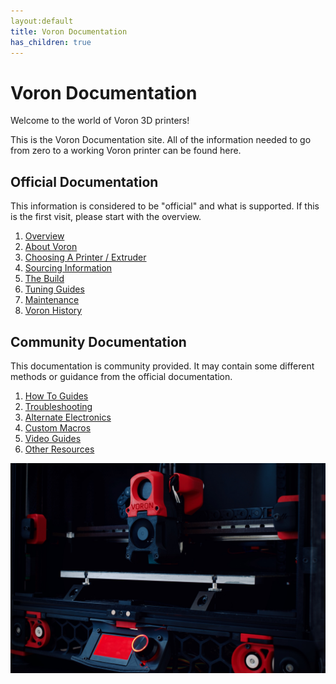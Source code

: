 ```yaml
---
layout:default
title: Voron Documentation
has_children: true
---
```


# Voron Documentation

Welcome to the world of Voron 3D printers!

This is the Voron Documentation site. All of the information needed to go from zero to a working Voron printer can be found here.

## Official Documentation

This information is considered to be "official" and what is supported.  If this is the first visit, please start with the overview.

1. [Overview](./official/index.md)
2. [About Voron](./official/about.md)
3. [Choosing A Printer / Extruder](./official/hardware/index.md)
4. [Sourcing Information](./official/sourcing.md)
5. [The Build](./official/build/index.md)
6. [Tuning Guides](./official/tuning/index.md)
7. [Maintenance](./official/maintenance/index.md)
8. [Voron History](./official/history.md)

## Community Documentation

This documentation is community provided.  It may contain some different methods or guidance from the official documentation.

1. [How To Guides](./community/howto/index.md)
2. [Troubleshooting](./community/troubleshooting/index.md)
3. [Alternate Electronics](./community/electronics/index.md)
4. [Custom Macros](./community/macros/index.md)
5. [Video Guides](./community/video_guides.md)
6. [Other Resources](./community/resources.md)

![](./official/hardware/images/Voron2.jpg)
